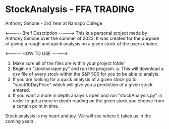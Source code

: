 ﻿# StockAnalysis - FFA TRADING
Anthony Simone - 3rd Year at Ramapo College

<----- Breif Description ----->
This is a personal project made by Anthony Simone over the summer of 2023. It was created for the purpose of giving a rough and quick analysis on a given stock of the users choice.

<----- HOW TO USE ----->
1. Make sure all of the files are within your project folder
2. Begin on "stockscraper.py" and run the program.
    a. This will download a csv file of every stock within the S&P 500    for you to be able to analyis.
3. If you are looking for a quick analysis of a given stock go to "stock10DayPrice" which will give you a prediction of a given stock entered.
4. If you want a more in depth analysis open and run "stockAnalysis.py" in order to get a more in depth reading on the given stock you choose from a certain point in time.

Stock analysis is my heart and joy. We will see where it takes us in the coming years.
